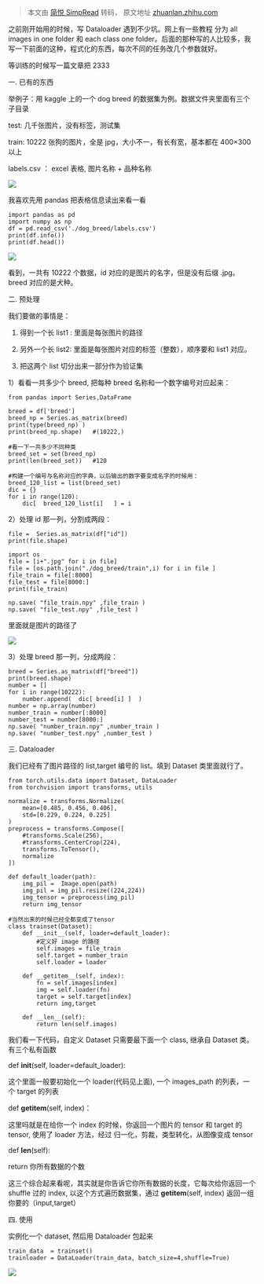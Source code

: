 > 本文由 [简悦 SimpRead](http://ksria.com/simpread/) 转码， 原文地址 [zhuanlan.zhihu.com](https://zhuanlan.zhihu.com/p/35698470)

之前刚开始用的时候，写 Dataloader 遇到不少坑。网上有一些教程 分为 all images in one folder 和 each class one folder。后面的那种写的人比较多，我写一下前面的这种，程式化的东西，每次不同的任务改几个参数就好。

等训练的时候写一篇文章把 2333

一. 已有的东西

举例子：用 kaggle 上的一个 dog breed 的数据集为例。数据文件夹里面有三个子目录

test: 几千张图片，没有标签，测试集

train: 10222 张狗的图片，全是 jpg，大小不一，有长有宽，基本都在 400×300 以上

labels.csv ： excel 表格, 图片名称 + 品种名称

![](https://pic4.zhimg.com/v2-6128d817c09f05fe3bdfe05e1f84a92f_r.jpg)

我喜欢先用 pandas 把表格信息读出来看一看

```
import pandas as pd
import numpy as np
df = pd.read_csv('./dog_breed/labels.csv')
print(df.info())
print(df.head())
```

![](https://pic1.zhimg.com/v2-9d680235e5ff00c3f869a3eab4630ca4_r.jpg)

看到，一共有 10222 个数据，id 对应的是图片的名字，但是没有后缀 .jpg。 breed 对应的是犬种。

二. 预处理

我们要做的事情是：

1) 得到一个长 list1 : 里面是每张图片的路径

2) 另外一个长 list2: 里面是每张图片对应的标签（整数），顺序要和 list1 对应。

3) 把这两个 list 切分出来一部分作为验证集

1）看看一共多少个 breed, 把每种 breed 名称和一个数字编号对应起来：

```
from pandas import Series,DataFrame

breed = df['breed']
breed_np = Series.as_matrix(breed)
print(type(breed_np) )
print(breed_np.shape)   #(10222,)

#看一下一共多少不同种类
breed_set = set(breed_np)
print(len(breed_set))   #120

#构建一个编号与名称对应的字典，以后输出的数字要变成名字的时候用：
breed_120_list = list(breed_set)
dic = {}
for i in range(120):
    dic[  breed_120_list[i]   ] = i
```

2）处理 id 那一列，分割成两段：

```
file =  Series.as_matrix(df["id"])
print(file.shape)

import os
file = [i+".jpg" for i in file]
file = [os.path.join("./dog_breed/train",i) for i in file ]
file_train = file[:8000]
file_test = file[8000:]
print(file_train)

np.save( "file_train.npy" ,file_train )
np.save( "file_test.npy" ,file_test )
```

里面就是图片的路径了

![](https://pic3.zhimg.com/v2-b740e480301df1fded91c92090065736_r.jpg)

3）处理 breed 那一列，分成两段：

```
breed = Series.as_matrix(df["breed"])
print(breed.shape)
number = []
for i in range(10222):
    number.append(  dic[ breed[i] ]  )
number = np.array(number) 
number_train = number[:8000]
number_test = number[8000:]
np.save( "number_train.npy" ,number_train )
np.save( "number_test.npy" ,number_test )
```

三. Dataloader

我们已经有了图片路径的 list,target 编号的 list。填到 Dataset 类里面就行了。

```
from torch.utils.data import Dataset, DataLoader
from torchvision import transforms, utils

normalize = transforms.Normalize(
    mean=[0.485, 0.456, 0.406],
    std=[0.229, 0.224, 0.225]
)
preprocess = transforms.Compose([
    #transforms.Scale(256),
    #transforms.CenterCrop(224),
    transforms.ToTensor(),
    normalize
])

def default_loader(path):
    img_pil =  Image.open(path)
    img_pil = img_pil.resize((224,224))
    img_tensor = preprocess(img_pil)
    return img_tensor

#当然出来的时候已经全都变成了tensor
class trainset(Dataset):
    def __init__(self, loader=default_loader):
        #定义好 image 的路径
        self.images = file_train
        self.target = number_train
        self.loader = loader

    def __getitem__(self, index):
        fn = self.images[index]
        img = self.loader(fn)
        target = self.target[index]
        return img,target

    def __len__(self):
        return len(self.images)
```

我们看一下代码，自定义 Dataset 只需要最下面一个 class, 继承自 Dataset 类。有三个私有函数

def __init__(self, loader=default_loader):

这个里面一般要初始化一个 loader(代码见上面), 一个 images_path 的列表，一个 target 的列表

def __getitem__(self, index)：

这里吗就是在给你一个 index 的时候，你返回一个图片的 tensor 和 target 的 tensor, 使用了 loader 方法，经过 归一化，剪裁，类型转化，从图像变成 tensor

def __len__(self):

return 你所有数据的个数

这三个综合起来看呢，其实就是你告诉它你所有数据的长度，它每次给你返回一个 shuffle 过的 index, 以这个方式遍历数据集，通过 __getitem__(self, index) 返回一组你要的（input,target）

四. 使用

实例化一个 dataset, 然后用 Dataloader 包起来

```
train_data  = trainset()
trainloader = DataLoader(train_data, batch_size=4,shuffle=True)
```

![](https://pic1.zhimg.com/v2-8bbf753ce61d9a2cf0082b003b67d03c_r.jpg)